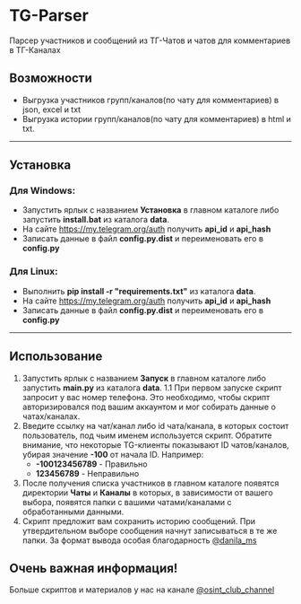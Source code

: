 # TG-Parser
Парсер участников и сообщений из ТГ-Чатов и чатов для комментариев в ТГ-Каналах
## Возможности
- Выгрузка участников групп/каналов(по чату для комментариев) в json, excel и txt
- Выгрузка истории групп/каналов(по чату для комментариев) в html и txt.

------------

## Установка
### Для Windows:

- Запустить ярлык с названием **Установка** в главном каталоге либо запустить **install.bat** из каталога **data**.
- На сайте https://my.telegram.org/auth получить **api_id** и **api_hash**
- Записать данные в файл **config.py.dist** и переименовать его в **config.py**
### Для Linux:

- Выполнить **pip install -r "requirements.txt"** из каталога **data**.
- На сайте https://my.telegram.org/auth получить **api_id** и **api_hash**
- Записать данные в файл **config.py.dist** и переименовать его в **config.py**
------------

## Использование
1. Запустить ярлык с названием **Запуск** в главном каталоге либо запустить **main.py** из каталога **data**.
	1.1  При первом запуске скрипт запросит у вас номер телефона. Это необходимо, чтобы скрипт авторизировался под вашим аккаунтом и мог собирать данные о чатах/каналах.
2. Введите ссылку на чат/канал либо id чата/канала, в которых состоит пользователь, под чьим именем используется скрипт. Обратите внимание, что некоторые TG-клиенты показывают ID чатов/каналов, убирая значение **-100** от начала ID. Например:
	-  **-100123456789** - Правильно
	-  **123456789** - Неправильно
3. После получения списка участников в главном каталоге появятся директории **Чаты** и **Каналы** в которых, в зависимости от вашего выбора, появятся папки с вашими чатами/каналами с обработанными данными.
4. Скрипт предложит вам сохранить историю сообщений. При утвердительном выборе сообщения начнут записываться в те же папки. За формат вывода особая благодарность  [@danila_ms](https://t.me/danila_ms)

## Очень важная информация!
Больше скриптов и материалов у нас на канале [@osint_club_channel](https://t.me/osint_club_channel "@osint_club_channel")
